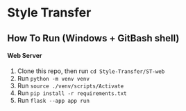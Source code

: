 # Style Transfer
## How To Run (Windows + GitBash shell)

#### Web Server
1. Clone this repo, then run `cd Style-Transfer/ST-web`
2. Run `python -m venv venv`
3. Run `source ./venv/scripts/Activate`
4. Run `pip install -r requirements.txt`
5. Run `flask --app app run`
